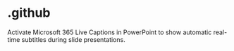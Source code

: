 # .github
Activate Microsoft 365 Live Captions in PowerPoint to show automatic real-time subtitles during slide presentations.
